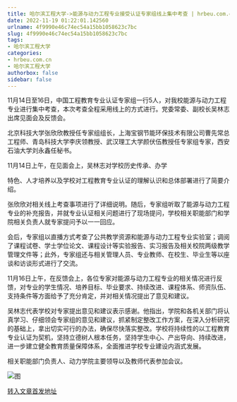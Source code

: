 ```yaml
---
title: 哈尔滨工程大学->能源与动力工程专业接受认证专家组线上集中考查 | hrbeu.com.cn
date: 2022-11-19 01:22:01.142560
urlname: 4f9990e46c74ec54a15bb1058623c7bc
slug: 4f9990e46c74ec54a15bb1058623c7bc
tags: 
- 哈尔滨工程大学
categories:
- hrbeu.com.cn
- 哈尔滨工程大学
authorbox: false
sidebar: false
---
```

11月14日至16日，中国工程教育专业认证专家组一行5人，对我校能源与动力工程专业进行集中考查，本次考查全程采用线上的方式进行。党委常委、副校长吴林志出席见面会及反馈会。

北京科技大学张欣欣教授任专家组组长，上海宝钢节能环保技术有限公司曹先常总工程师、青岛科技大学李庆领教授、武汉理工大学颜伏伍教授任专家组专家，西安石油大学刘永鑫任秘书。

11月14日上午，在见面会上，吴林志对学校历史传承、办学
<!--more-->
特色、人才培养以及学校对工程教育专业认证的理解认识和总体部署进行了简要介绍。

张欣欣对相关线上考查事项进行了详细说明。随后，专家组听取了能源与动力工程专业的补充报告，并就专业认证相关问题进行了现场提问，学校相关职能部门和学院相关负责人就专家提问予以一一回应。

会后，专家组以直播方式考查了公共教学资源和能源与动力工程专业实验室；调阅了课程试卷、学士学位论文、课程设计等实验报告、实习报告及相关校院两级教学管理文件等；此外，专家组还与相关管理人员、专业教师、在校生、毕业生等以座谈和访谈形式进行了交流。

11月16日上午，在反馈会上，各位专家对能源与动力工程专业的相关情况进行反馈，对专业的学生情况、培养目标、毕业要求、持续改进、课程体系、师资队伍、支持条件等方面给予了充分肯定，并对相关情况提出了意见和建议。

吴林志代表学校对专家提出意见和建议表示感谢。他指出，学院和各机关部门将认真学习、仔细领会专家组的意见和建议，抓紧制定整改工作方案，在深入分析研究的基础上，拿出切实可行的办法，确保尽快落实整改。学校将持续性的以工程教育专业认证为契机，坚持立德树人根本任务，坚持学生中心、产出导向、持续改进，进一步建立健全教育质量保障体系，全面推进学校专业建设内涵式发展。

相关职能部门负责人、动力学院主要领导以及教师代表参加会议。

![图](http://gongxue.cn/__local/1/74/D0/F4565C60D2A00845682DE141508_E58C5AEF_16D3E.jpg)

[转入文章首发地址](http://gongxue.cn/info/1141/73590.htm)